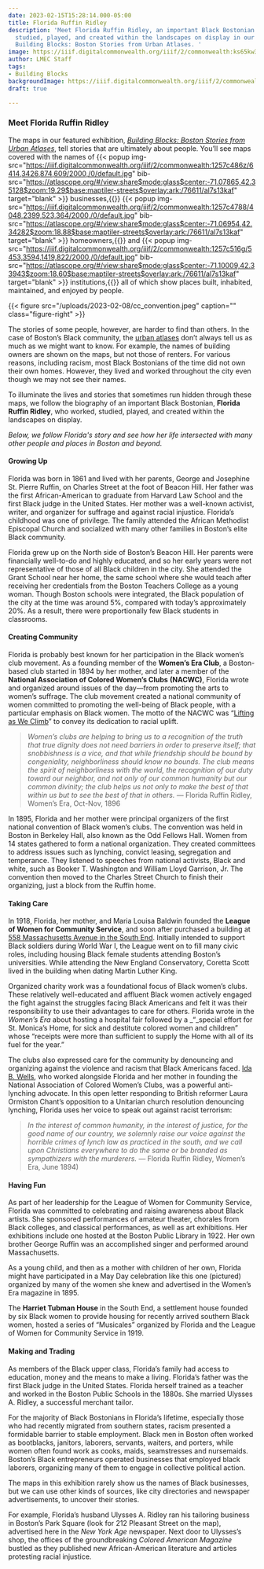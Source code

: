 ```yaml
---
date: 2023-02-15T15:28:14.000-05:00
title: Florida Ruffin Ridley
description: 'Meet Florida Ruffin Ridley, an important Black Bostonian who worked,
  studied, played, and created within the landscapes on display in our featured exhibition,
  Building Blocks: Boston Stories from Urban Atlases. '
image: https://iiif.digitalcommonwealth.org/iiif/2/commonwealth:ks65kw322/54,245,3560,3002/2000,/0/default.jpg
author: LMEC Staff
tags:
- Building Blocks
backgroundImage: https://iiif.digitalcommonwealth.org/iiif/2/commonwealth:ks65kw322/54,245,3560,3002/2000,/0/default.jpg
draft: true

---
```

### Meet Florida Ruffin Ridley 

The maps in our featured exhibition, [_Building Blocks: Boston Stories from Urban Atlases_](https://www.leventhalmap.org/digital-exhibitions/building-blocks/), tell stories that are ultimately about people. You’ll see maps covered with the names of {{< popup img-src="https://iiif.digitalcommonwealth.org/iiif/2/commonwealth:1257c486z/6414,3426,874,609/2000,/0/default.jpg" bib-src="https://atlascope.org/#/view:share$mode:glass$center:-71.07865,42.35128$zoom:19.29$base:maptiler-streets$overlay:ark:/76611/al7s13kaf" target="blank" >}} businesses,{{</popup>}} {{< popup img-src="https://iiif.digitalcommonwealth.org/iiif/2/commonwealth:1257c4788/4048,2399,523,364/2000,/0/default.jpg" bib-src="https://atlascope.org/#/view:share$mode:glass$center:-71.06954,42.34282$zoom:18.88$base:maptiler-streets$overlay:ark:/76611/al7s13kaf" target="blank" >}} homeowners,{{</popup>}}  and {{< popup img-src="https://iiif.digitalcommonwealth.org/iiif/2/commonwealth:1257c516g/5453,3594,1419,822/2000,/0/default.jpg" bib-src="https://atlascope.org/#/view:share$mode:glass$center:-71.10009,42.33943$zoom:18.60$base:maptiler-streets$overlay:ark:/76611/al7s13kaf" target="blank" >}} institutions,{{</popup>}}  all of which show places built, inhabited, maintained, and enjoyed by people. 

{{< figure src="/uploads/2023-02-08/cc_convention.jpeg" caption="" class="figure-right" >}}

The stories of some people, however, are harder to find than others. In the case of Boston’s Black community, the [urban atlases](https://guides.bpl.org/urban-atlases/list) don’t always tell us as much as we might want to know. For example, the names of building owners are shown on the maps, but not those of renters. For various reasons, including racism, most Black Bostonians of the time did not own their own homes. However, they lived and worked throughout the city even though we may not see their names.

To illuminate the lives and stories that sometimes run hidden through these maps, we follow the biography of an important Black Bostonian, **Florida Ruffin Ridley**, who worked, studied, played, and created within the landscapes on display.

_Below, we follow Florida's story and see how her life intersected with many other people and places in Boston and beyond._

#### Growing Up 

Florida was born in 1861 and lived with her parents, George and Josephine St. Pierre Ruffin, on Charles Street at the foot of Beacon Hill. Her father was the first African-American to graduate from Harvard Law School and the first Black judge in the United States. Her mother was a well-known activist, writer, and organizer for suffrage and against racial injustice. Florida’s childhood was one of privilege. The family attended the African Methodist Episcopal Church and socialized with many other families in Boston’s elite Black community. 

Florida grew up on the North side of Boston’s Beacon Hill. Her parents were financially well-to-do and highly educated, and so her early years were not representative of those of all Black children in the city. She attended the Grant School near her home, the same school where she would teach after receiving her credentials from the Boston Teachers College as a young woman. Though Boston schools were integrated, the Black population of the city at the time was around 5%, compared with today’s approximately 20%. As a result, there were proportionally few Black students in classrooms.

#### Creating Community 

Florida is probably best known for her participation in the Black women’s club movement. As a founding member of the **Women’s Era Club**, a Boston-based club started in 1894 by her mother, and later a member of the **National Association of Colored Women’s Clubs** **(NACWC)**, Florida wrote and organized around issues of the day—from promoting the arts to women’s suffrage. The club movement created a national community of women committed to promoting the well-being of Black people, with a particular emphasis on Black women. The motto of the NACWC was “[Lifting as We Climb](https://bostonpubliclibrary.sharepoint.com/:i:/s/LeventhalMap/EYzgCndxYEJDl57GnE4FxSQBBJOrNo5JpueoDu_6-tBdcQ?e=5v6g4A)” to convey its dedication to racial uplift.

> _Women’s clubs are helping to bring us to a recognition of the truth that true dignity does not need barriers in order to preserve itself; that snobbishness is a vice, and that while friendship should be bound by congeniality, neighborliness should know no bounds. The club means the spirit of neighborliness with the world, the recognition of our duty toward our neighbor, and not only of our common humanity but our common divinity; the club helps us not only to make the best of that within us but to see the best of that in others. —_ Florida Ruffin Ridley, Women’s Era, Oct-Nov, 1896

In 1895, Florida and her mother were principal organizers of the first national convention of Black women’s clubs. The convention was held in Boston in Berkeley Hall, also known as the Odd Fellows Hall. Women from 14 states gathered to form a national organization. They created committees to address issues such as lynching, convict leasing, segregation and temperance. They listened to speeches from national activists, Black and white, such as Booker T. Washington and William Lloyd Garrison, Jr. The convention then moved to the Charles Street Church to finish their organizing, just a block from the Ruffin home.

#### Taking Care

In 1918, Florida, her mother, and Maria Louisa Baldwin founded the **League of Women for Community Service**, and soon after purchased a building at [558 Massachusetts Avenue in the South End](https://bostonpubliclibrary.sharepoint.com/:i:/s/LeventhalMap/ESzmrhiCBdFKl4-9sTJl7s0BhbYYX2e8ebii_2MgnrQ6rQ?e=3nKVt3). Initially intended to support Black soldiers during World War I, the League went on to fill many civic roles, including housing Black female students attending Boston’s universities. While attending the New England Conservatory, Coretta Scott lived in the building when dating Martin Luther King.

Organized charity work was a foundational focus of Black women’s clubs. These relatively well-educated and affluent Black women actively engaged the fight against the struggles facing Black Americans and felt it was their responsibility to use their advantages to care for others. Florida wrote in the _Women’s Era_ about hosting a hospital fair followed by a _“_special effort for St. Monica’s Home, for sick and destitute colored women and children” whose “receipts were more than sufficient to supply the Home with all of its fuel for the year.”

The clubs also expressed care for the community by denouncing and organizing against the violence and racism that Black Americans faced. [Ida B. Wells](https://bostonpubliclibrary.sharepoint.com/:i:/s/LeventhalMap/EYLDKDV3RYFMvGnmS16o8XsBipL6Bdl3JEliB64F5W8m6g?e=SrqeGD), who worked alongside Florida and her mother in founding the National Association of Colored Women’s Clubs, was a powerful anti-lynching advocate. In this open letter responding to British reformer Laura Ormiston Chant’s opposition to a Unitarian church resolution denouncing lynching, Florida uses her voice to speak out against racist terrorism:

> _In the interest of common humanity, in the interest of justice, for the good name of our country, we solemnly raise our voice against the horrible crimes of lynch law as practiced in the south, and we call upon Christians everywhere to do the same or be branded as sympathizers with the murderers. —_ Florida Ruffin Ridley, Women’s Era, June 1894)

#### Having Fun

As part of her leadership for the League of Women for Community Service, Florida was committed to celebrating and raising awareness about Black artists. She sponsored performances of amateur theater, chorales from Black colleges, and classical performances, as well as art exhibitions. Her exhibitions include one hosted at the Boston Public Library in 1922. Her own brother George Ruffin was an accomplished singer and performed around Massachusetts. 

As a young child, and then as a mother with children of her own, Florida might have participated in a May Day celebration like this one (pictured) organized by many of the women she knew and advertised in the Women’s Era magazine in 1895.

The **Harriet Tubman House** in the South End, a settlement house founded by six Black women to provide housing for recently arrived southern Black women, hosted a series of “Musicales” organized by Florida and the League of Women for Community Service in 1919.

#### Making and Trading

As members of the Black upper class, Florida’s family had access to education, money and the means to make a living. Florida’s father was the first Black judge in the United States. Florida herself trained as a teacher and worked in the Boston Public Schools in the 1880s. She married Ulysses A. Ridley, a successful merchant tailor.

For the majority of Black Bostonians in Florida’s lifetime, especially those who had recently migrated from southern states, racism presented a formidable barrier to stable employment. Black men in Boston often worked as bootblacks, janitors, laborers, servants, waiters, and porters, while women often found work as cooks, maids, seamstresses and nursemaids. Boston’s Black entrepreneurs operated businesses that employed black laborers, organizing many of them to engage in collective political action.

The maps in this exhibition rarely show us the names of Black businesses, but we can use other kinds of sources, like city directories and newspaper advertisements, to uncover their stories.

For example, Florida’s husband Ulysses A. Ridley ran his tailoring business in Boston’s Park Square (look for 212 Pleasant Street on the map), advertised here in the _New York Age_ newspaper. Next door to Ulysses’s shop, the offices of the groundbreaking _Colored American Magazine_ bustled as they published new African-American literature and articles protesting racial injustice.
